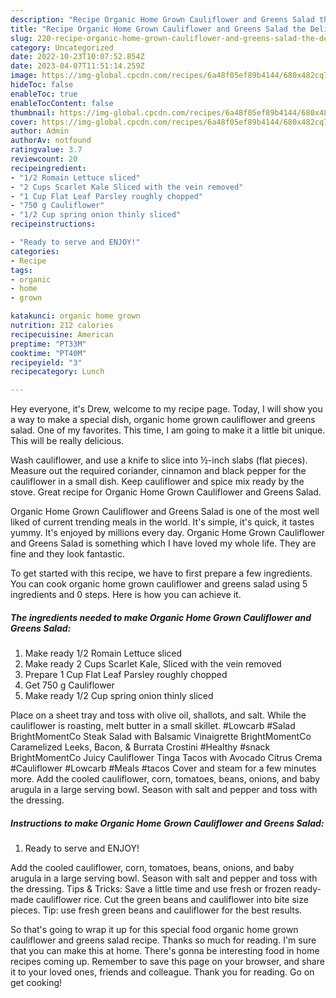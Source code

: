 ```yaml
---
description: "Recipe Organic Home Grown Cauliflower and Greens Salad the Delicious}"
title: "Recipe Organic Home Grown Cauliflower and Greens Salad the Delicious}"
slug: 220-recipe-organic-home-grown-cauliflower-and-greens-salad-the-delicious
category: Uncategorized
date: 2022-10-23T10:07:52.854Z
date: 2023-04-07T11:51:14.259Z
image: https://img-global.cpcdn.com/recipes/6a48f05ef89b4144/680x482cq70/organic-home-grown-cauliflower-and-greens-salad-recipe-main-photo.jpg
hideToc: false
enableToc: true
enableTocContent: false
thumbnail: https://img-global.cpcdn.com/recipes/6a48f05ef89b4144/680x482cq70/organic-home-grown-cauliflower-and-greens-salad-recipe-main-photo.jpg
cover: https://img-global.cpcdn.com/recipes/6a48f05ef89b4144/680x482cq70/organic-home-grown-cauliflower-and-greens-salad-recipe-main-photo.jpg
author: Admin
authorAv: notfound
ratingvalue: 3.7
reviewcount: 20
recipeingredient:
- "1/2 Romain Lettuce sliced"
- "2 Cups Scarlet Kale Sliced with the vein removed"
- "1 Cup Flat Leaf Parsley roughly chopped"
- "750 g Cauliflower"
- "1/2 Cup spring onion thinly sliced"
recipeinstructions:

- "Ready to serve and ENJOY!"
categories:
- Recipe
tags:
- organic
- home
- grown

katakunci: organic home grown 
nutrition: 212 calories
recipecuisine: American
preptime: "PT33M"
cooktime: "PT40M"
recipeyield: "3"
recipecategory: Lunch

---
```



Hey everyone, it's Drew, welcome to my recipe page. Today, I will show you a way to make a special dish, organic home grown cauliflower and greens salad. One of my favorites. This time, I am going to make it a little bit unique. This will be really delicious.

Wash cauliflower, and use a knife to slice into ½-inch slabs (flat pieces). Measure out the required coriander, cinnamon and black pepper for the cauliflower in a small dish. Keep cauliflower and spice mix ready by the stove. Great recipe for Organic Home Grown Cauliflower and Greens Salad.

Organic Home Grown Cauliflower and Greens Salad is one of the most well liked of current trending meals in the world. It's simple, it's quick, it tastes yummy. It's enjoyed by millions every day. Organic Home Grown Cauliflower and Greens Salad is something which I have loved my whole life. They are fine and they look fantastic.


To get started with this recipe, we have to first prepare a few ingredients. You can cook organic home grown cauliflower and greens salad using 5 ingredients and 0 steps. Here is how you can achieve it.

<!--inarticleads1-->

##### The ingredients needed to make Organic Home Grown Cauliflower and Greens Salad:

1. Make ready 1/2 Romain Lettuce sliced
1. Make ready 2 Cups Scarlet Kale, Sliced with the vein removed
1. Prepare 1 Cup Flat Leaf Parsley roughly chopped
1. Get 750 g Cauliflower
1. Make ready 1/2 Cup spring onion thinly sliced


Place on a sheet tray and toss with olive oil, shallots, and salt. While the cauliflower is roasting, melt butter in a small skillet. #Lowcarb #Salad BrightMomentCo Steak Salad with Balsamic Vinaigrette BrightMomentCo Caramelized Leeks, Bacon, &amp; Burrata Crostini #Healthy #snack BrightMomentCo Juicy Cauliflower Tinga Tacos with Avocado Citrus Crema #Cauliflower #Lowcarb #Meals #tacos Cover and steam for a few minutes more. Add the cooled cauliflower, corn, tomatoes, beans, onions, and baby arugula in a large serving bowl. Season with salt and pepper and toss with the dressing. 

<!--inarticleads2-->

##### Instructions to make Organic Home Grown Cauliflower and Greens Salad:


1. Ready to serve and ENJOY!

Add the cooled cauliflower, corn, tomatoes, beans, onions, and baby arugula in a large serving bowl. Season with salt and pepper and toss with the dressing. Tips &amp; Tricks: Save a little time and use fresh or frozen ready-made cauliflower rice. Cut the green beans and cauliflower into bite size pieces. Tip: use fresh green beans and cauliflower for the best results. 

So that's going to wrap it up for this special food organic home grown cauliflower and greens salad recipe. Thanks so much for reading. I'm sure that you can make this at home. There's gonna be interesting food in home recipes coming up. Remember to save this page on your browser, and share it to your loved ones, friends and colleague. Thank you for reading. Go on get cooking!
